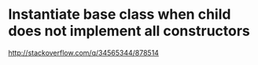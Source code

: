 # Instantiate base class when child does not implement all constructors

http://stackoverflow.com/q/34565344/878514
